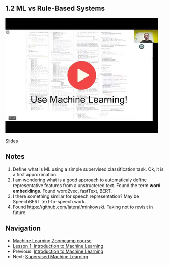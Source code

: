 ## 1.2 ML vs Rule-Based Systems

<a href="https://www.youtube.com/watch?v=CeukwyUdaz8"><img src="images/thumbnail-1-02.jpg"></a>

[Slides](https://www.slideshare.net/AlexeyGrigorev/ml-zoomcamp-12-ml-vs-rulebased-systems)


## Notes
1. Define what is ML  using a simple supervised classification task. Ok, it is a first approximation.
2. I am wondering what is a good approach to automaticaly define representative features from a unstructered text. Found the term **word embeddings**. Found word2vec, fastText, BERT.
3. I there something similar for speech representation? May be SpeechBERT text-to-speech work. 
4. Found https://github.com/lateral/minkowski. Taking not to revisit in future.

## Navigation

* [Machine Learning Zoomcamp course](../)
* [Lesson 1: Introduction to Machine Learning](./)
* Previous: [Introduction to Machine Learning](01-what-is-ml.md)
* Next: [Supervised Machine Learning](03-supervised-ml.md)

